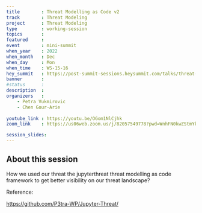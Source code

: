 ```yaml
---
title        : Threat Modelling as Code v2
track        : Threat Modeling
project      : Threat Modeling
type         : working-session
topics       : 
featured     :
event        : mini-summit
when_year    : 2022
when_month   : Dec
when_day     : Mon
when_time    : WS-15-16
hey_summit   : https://post-summit-sessions.heysummit.com/talks/threat-modelling-as-code-v2/
banner       : 
#status      : 
description  :
organizers   :
    - Petra Vukmirovic
    - Chen Gour-Arie
 
youtube_link : https://youtu.be/OGom1NlCjhk
zoom_link    : https://us06web.zoom.us/j/82057549778?pwd=WnhFN0kwZStmYkpBV1p5emRNSTJNZz09

session_slides:
---
```




## About this session
How we used our threat the jupyterthreat threat modelling as code framework to get better visibility on our threat landscape?

Reference:

https://github.com/P3tra-WP/Jupyter-Threat/

